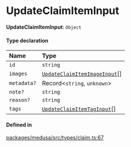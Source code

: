 # UpdateClaimItemInput

 **UpdateClaimItemInput**: `Object`

#### Type declaration

| Name | Type |
| :------ | :------ |
| `id` | `string` |
| `images` | [`UpdateClaimItemImageInput`](UpdateClaimItemImageInput.md)[] |
| `metadata?` | Record<`string`, `unknown`\> |
| `note?` | `string` |
| `reason?` | `string` |
| `tags` | [`UpdateClaimItemTagInput`](UpdateClaimItemTagInput.md)[] |

#### Defined in

[packages/medusa/src/types/claim.ts:67](https://github.com/medusajs/medusa/blob/3d9f5ae63/packages/medusa/src/types/claim.ts#L67)
